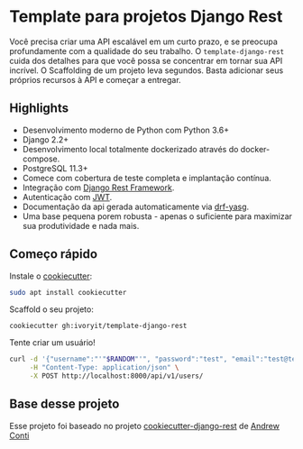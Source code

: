 # Template para projetos Django Rest

Você precisa criar uma API escalável em um curto prazo, e se preocupa profundamente com a qualidade do seu trabalho.
O `template-django-rest` cuida dos detalhes para que você possa se concentrar em tornar sua API incrível.
O Scaffolding de um projeto leva segundos. Basta adicionar seus próprios recursos à API e começar a entregar.

## Highlights
- Desenvolvimento moderno de Python com Python 3.6+
- Django 2.2+
- Desenvolvimento local totalmente dockerizado através do docker-compose.
- PostgreSQL 11.3+
- Comece com cobertura de teste completa e implantação contínua.
- Integração com [Django Rest Framework](http://www.django-rest-framework.org/).
- Autenticação com [JWT](https://jwt.io/).
- Documentação da api gerada automaticamente via [drf-yasg](https://github.com/axnsan12/drf-yasg).
- Uma base pequena porem robusta - apenas o suficiente para maximizar sua produtividade e nada mais.

## Começo rápido

Instale o [cookiecutter](https://github.com/audreyr/cookiecutter):

```bash
sudo apt install cookiecutter
```

Scaffold o seu projeto:
```
cookiecutter gh:ivoryit/template-django-rest
```

Tente criar um usuário!

```bash
curl -d '{"username":"'"$RANDOM"'", "password":"test", "email":"test@test.com", "first_name":"test", "last_name":"user"}' \
     -H "Content-Type: application/json" \
     -X POST http://localhost:8000/api/v1/users/
```

## Base desse projeto

Esse projeto foi baseado no projeto [cookiecutter-django-rest](https://github.com/agconti/cookiecutter-django-rest) de [Andrew Conti](https://github.com/agconti)
